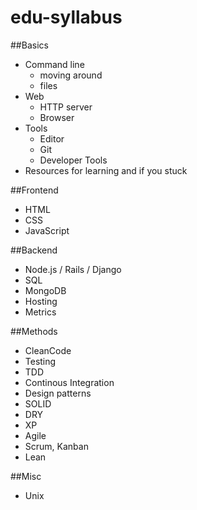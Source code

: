 # edu-syllabus

##Basics
 - Command line
   - moving around
   - files
 - Web
   - HTTP server
   - Browser
 - Tools
   - Editor
   - Git
   - Developer Tools
 - Resources for learning and if you stuck

##Frontend
 - HTML
 - CSS
 - JavaScript

##Backend
 - Node.js / Rails / Django
 - SQL
 - MongoDB
 - Hosting
 - Metrics

##Methods
 - CleanCode
 - Testing
 - TDD
 - Continous Integration
 - Design patterns
 - SOLID
 - DRY
 - XP
 - Agile
 - Scrum, Kanban
 - Lean

##Misc
 - Unix

